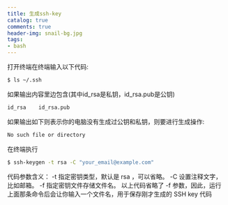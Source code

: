 ```yaml
---
title: 生成ssh-key
catalog: true
comments: true
header-img: snail-bg.jpg
tags:
- bash
---
```

打开终端在终端输入以下代码:
```bash
$ ls ~/.ssh
```
如果输出内容里边包含(其中id\_rsa是私钥，id\_rsa.pub是公钥)
```bash
id_rsa    id_rsa.pub
```

如果输出如下则表示你的电脑没有生成过公钥和私钥，则要进行生成操作:
```bash
No such file or directory
```
在终端执行
```bash
$ ssh-keygen -t rsa -C "your_email@example.com"
```
代码参数含义：
-t 指定密钥类型，默认是 rsa ，可以省略。
-C 设置注释文字，比如邮箱。
-f 指定密钥文件存储文件名。
以上代码省略了 -f 参数，因此，运行上面那条命令后会让你输入一个文件名，用于保存刚才生成的 SSH key 代码